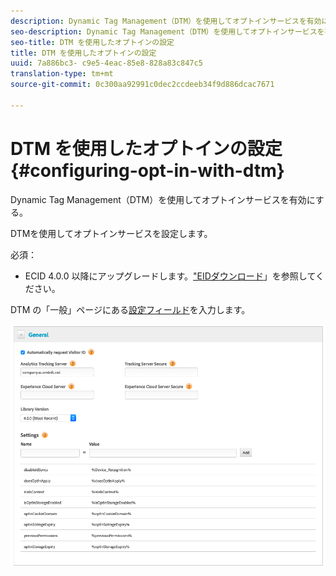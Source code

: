 ```yaml
---
description: Dynamic Tag Management（DTM）を使用してオプトインサービスを有効にする。
seo-description: Dynamic Tag Management（DTM）を使用してオプトインサービスを有効にする。
seo-title: DTM を使用したオプトインの設定
title: DTM を使用したオプトインの設定
uuid: 7a886bc3- c9e5-4eac-85e8-828a83c847c5
translation-type: tm+mt
source-git-commit: 0c300aa92991c0dec2ccdeeb34f9d886dcac7671

---
```



# DTM を使用したオプトインの設定{#configuring-opt-in-with-dtm}

Dynamic Tag Management（DTM）を使用してオプトインサービスを有効にする。

DTMを使用してオプトインサービスを設定します。

必須：

* ECID 4.0.0 以降にアップグレードします。[&quot;EIDダウンロード](https://github.com/Adobe-Marketing-Cloud/id-service/releases)」を参照してください。

DTM の「一般」ページにある[設定フィールド](https://marketing.adobe.com/resources/help/en_US/mcvid/api.html)を入力します。

![](assets/DTM-example.png)
